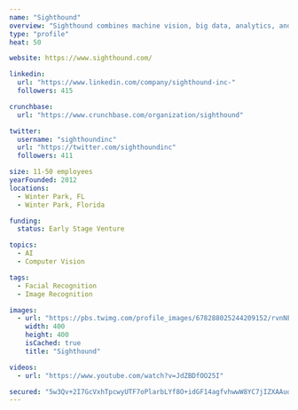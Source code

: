 ```yaml
---
name: "Sighthound"
overview: "Sighthound combines machine vision, big data, analytics, and industry-upending intelligence to help see obviously valuable information in previously unobvious data."
type: "profile"
heat: 50

website: https://www.sighthound.com/

linkedin:
  url: "https://www.linkedin.com/company/sighthound-inc-"
  followers: 415

crunchbase:
  url: "https://www.crunchbase.com/organization/sighthound"

twitter:
  username: "sighthoundinc"
  url: "https://twitter.com/sighthoundinc"
  followers: 411

size: 11-50 employees
yearFounded: 2012
locations:
  - Winter Park, FL
  - Winter Park, Florida

funding:
  status: Early Stage Venture

topics:
  - AI
  - Computer Vision

tags:
  - Facial Recognition
  - Image Recognition

images:
  - url: "https://pbs.twimg.com/profile_images/678288025244209152/rvnNFBY1_400x400.png"
    width: 400
    height: 400
    isCached: true
    title: "Sighthound"

videos:
  - url: "https://www.youtube.com/watch?v=JdZBDfOO25I"

secured: "5w3Qv+2I7GcVxhTpcwyUTF7oPlarbLYf8O+idGF14agfvhwwW8YC7jIZXAAuqRUnAW3Ny8Ic9UcYg54rosIyQEuS5ZYGlhaWNe3CPQKvcE3bAR+YmD88HMSmHatj46BwB1qXvv/TqxocnKfzB/7OOFV6HKhWzwVEXug6fG88hKrCIQHI2Pcfd0JD1jM/xvk4CrPWd6YYEn4CD5pS+DUZ1OjzAKXGgOf44xo5Nzq1k5yX5xIeTEphbbpke5iQQO35ZOxDvsBZmld5uUXol65eMqzW/+kmj+pPWp3LnSC5rHExjEnh1hEkgfN5N2yMO56m8aK234Thv3LgztW5vr2Tgi1zYt//U3VcDI2lPE6v37JntuxjMrcMVUYqLCgT9oAWfDBZKmKbAU2gD3WXdRz+rQ==;0jDrK4ibJAZ4svFZEi0goA=="
---
```


